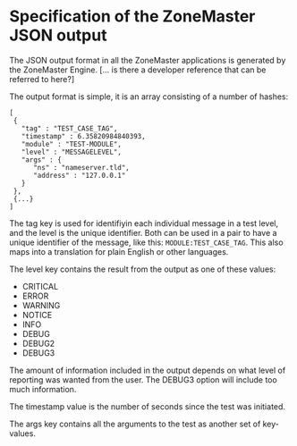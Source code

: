 # Specification of the ZoneMaster  JSON output

The JSON output format in all the ZoneMaster applications is generated
by the ZoneMaster Engine. [... is there a developer reference that can
be referred to here?]

The output format is simple, it is an array consisting of a number of
hashes:

    [
     {
       "tag" : "TEST_CASE_TAG",
       "timestamp" : 6.35820984840393,
       "module" : "TEST-MODULE",
       "level" : "MESSAGELEVEL",
       "args" : {
          "ns" : "nameserver.tld",
          "address" : "127.0.0.1"
       }
     },
	 {...}
    ]

The tag key is used for identifiyin each individual message in a
test level, and the level is the unique identifier. Both can be
used in a pair to have a unique identifier of the message, like
this: `MODULE:TEST_CASE_TAG`. This also maps into a
translation for plain English or other languages.

The level key contains the result from the output as one of these
values:

 * CRITICAL
 * ERROR
 * WARNING
 * NOTICE
 * INFO
 * DEBUG
 * DEBUG2
 * DEBUG3

The amount of information included in the output depends on what
level of reporting was wanted from the user. The DEBUG3 option
will include too much information.

The timestamp value is the number of seconds since the test was
initiated.

The args key contains all the arguments to the test as another set of
key-values.
